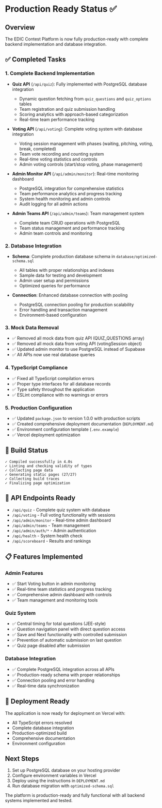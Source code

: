 # Production Ready Status ✅

## Overview
The EDIC Contest Platform is now fully production-ready with complete backend implementation and database integration.

## ✅ Completed Tasks

### 1. Complete Backend Implementation
- **Quiz API** (`/api/quiz`): Fully implemented with PostgreSQL database integration
  - Dynamic question fetching from `quiz_questions` and `quiz_options` tables
  - Team registration and quiz submission handling
  - Scoring analytics with approach-based categorization
  - Real-time team performance tracking

- **Voting API** (`/api/voting`): Complete voting system with database integration
  - Voting session management with phases (waiting, pitching, voting, break, completed)
  - Team vote recording and counting system
  - Real-time voting statistics and controls
  - Admin voting controls (start/stop voting, phase management)

- **Admin Monitor API** (`/api/admin/monitor`): Real-time monitoring dashboard
  - PostgreSQL integration for comprehensive statistics
  - Team performance analytics and progress tracking
  - System health monitoring and admin controls
  - Audit logging for all admin actions

- **Admin Teams API** (`/api/admin/teams`): Team management system
  - Complete team CRUD operations with PostgreSQL
  - Team status management and performance tracking
  - Admin team controls and monitoring

### 2. Database Integration
- **Schema**: Complete production database schema in `database/optimized-schema.sql`
  - All tables with proper relationships and indexes
  - Sample data for testing and development
  - Admin user setup and permissions
  - Optimized queries for performance

- **Connection**: Enhanced database connection with pooling
  - PostgreSQL connection pooling for production scalability
  - Error handling and transaction management
  - Environment-based configuration

### 3. Mock Data Removal
- ✅ Removed all mock data from quiz API (QUIZ_QUESTIONS array)
- ✅ Removed all mock data from voting API (votingSession object)
- ✅ Updated admin monitor to use PostgreSQL instead of Supabase
- ✅ All APIs now use real database queries

### 4. TypeScript Compliance
- ✅ Fixed all TypeScript compilation errors
- ✅ Proper type interfaces for all database records
- ✅ Type safety throughout the application
- ✅ ESLint compliance with no warnings or errors

### 5. Production Configuration
- ✅ Updated `package.json` to version 1.0.0 with production scripts
- ✅ Created comprehensive deployment documentation (`DEPLOYMENT.md`)
- ✅ Environment configuration template (`.env.example`)
- ✅ Vercel deployment optimization

## 🚀 Build Status
```
✓ Compiled successfully in 4.0s
✓ Linting and checking validity of types
✓ Collecting page data    
✓ Generating static pages (27/27)
✓ Collecting build traces    
✓ Finalizing page optimization
```

## 🔗 API Endpoints Ready
- `/api/quiz` - Complete quiz system with database
- `/api/voting` - Full voting functionality with sessions
- `/api/admin/monitor` - Real-time admin dashboard
- `/api/admin/teams` - Team management
- `/api/admin/auth/*` - Admin authentication
- `/api/health` - System health check
- `/api/scoreboard` - Results and rankings

## 📋 Features Implemented

### Admin Features
- ✅ Start Voting button in admin monitoring
- ✅ Real-time team statistics and progress tracking
- ✅ Comprehensive admin dashboard with controls
- ✅ Team management and monitoring tools

### Quiz System
- ✅ Central timing for total questions (JEE-style)
- ✅ Question navigation panel with direct question access
- ✅ Save and Next functionality with controlled submission
- ✅ Prevention of automatic submission on last question
- ✅ Quiz page disabled after submission

### Database Integration
- ✅ Complete PostgreSQL integration across all APIs
- ✅ Production-ready schema with proper relationships
- ✅ Connection pooling and error handling
- ✅ Real-time data synchronization

## 🚀 Deployment Ready
The application is now ready for deployment on Vercel with:
- All TypeScript errors resolved
- Complete database integration
- Production-optimized build
- Comprehensive documentation
- Environment configuration

## Next Steps
1. Set up PostgreSQL database on your hosting provider
2. Configure environment variables in Vercel
3. Deploy using the instructions in `DEPLOYMENT.md`
4. Run database migration with `optimized-schema.sql`

The platform is production-ready and fully functional with all backend systems implemented and tested.
